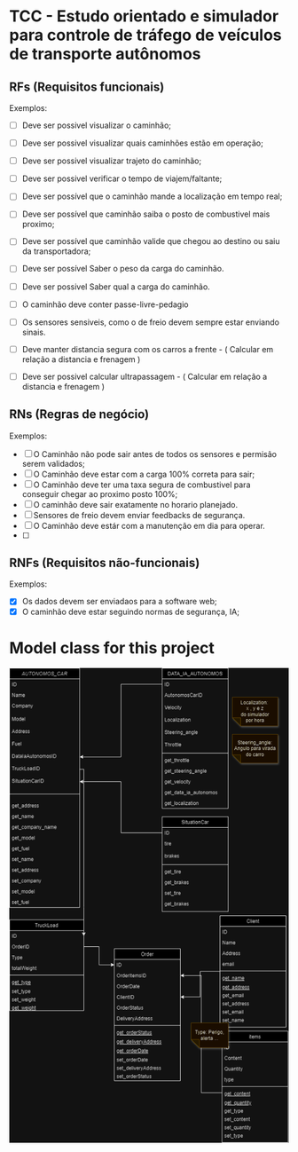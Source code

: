 # TCC - Estudo orientado e simulador para controle de tráfego de veículos de transporte autônomos

## RFs (Requisitos funcionais)
Exemplos:
- [ ] Deve ser possivel visualizar o caminhão;
- [ ] Deve ser possivel visualizar quais caminhões estão em operação;
- [ ] Deve ser possivel visualizar trajeto do caminhão;
- [ ] Deve ser possivel verificar o tempo de viajem/faltante;
- [ ] Deve ser possível que o caminhão mande a localização em tempo real;
- [ ] Deve ser possível que caminhão saiba o posto de combustivel mais proximo;
- [ ] Deve ser possível que caminhão valide que chegou ao destino ou saiu da transportadora;
- [ ] Deve ser possível Saber o peso da carga do caminhão.
- [ ] Deve ser possivel Saber qual a carga do caminhão.
- [ ] O caminhão deve conter passe-livre-pedagio
- [ ] Os sensores sensiveis, como o de freio devem sempre estar enviando sinais.
- [ ] Deve manter distancia segura com os carros a frente - ( Calcular em relação a distancia e frenagem )
- [ ] Deve ser possivel calcular ultrapassagem - ( Calcular em relação a distancia e frenagem )


## RNs (Regras de negócio)
Exemplos:
- [ ] O Caminhão não pode sair antes de todos os sensores e permisão serem validados;
- [ ] O Caminhão deve estar com a carga 100% correta para sair;
- [ ] O Caminhão deve ter uma taxa segura de combustivel para conseguir chegar ao proximo posto 100%;
- [ ] O caminhão deve sair exatamente no horario planejado.
- [ ] Sensores de freio devem enviar feedbacks de segurança.
- [ ] O Caminhão deve estár com a manutenção em dia para operar.
- [ ] 


## RNFs (Requisitos não-funcionais)

Exemplos: 
- [x] Os dados devem ser enviadaos para a software web;
- [x] O caminhão deve estar seguindo normas de segurança, IA;

# Model class for this project
![Diagrama](diagram/diagram_process_data.drawio.png)
